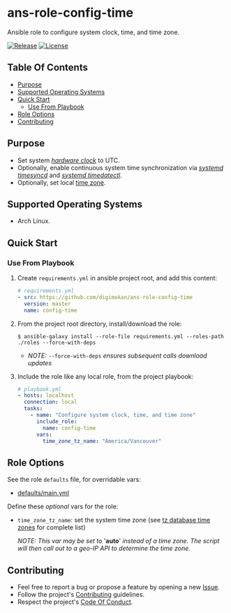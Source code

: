 # ans-role-config-time

Ansible role to configure system clock, time, and time zone.

[![Release](https://img.shields.io/github/release/digimokan/ans-role-config-time.svg?label=release)](https://github.com/digimokan/ans-role-config-time/releases/latest "Latest Release Notes")
[![License](https://img.shields.io/badge/license-MIT-blue.svg?label=license)](LICENSE.md "Project License")

## Table Of Contents

* [Purpose](#purpose)
* [Supported Operating Systems](#supported-operating-systems)
* [Quick Start](#quick-start)
    * [Use From Playbook](#use-from-playbook)
* [Role Options](#role-options)
* [Contributing](#contributing)

## Purpose

* Set system [_hardware clock_](https://wiki.archlinux.org/index.php/System_time#Hardware_clock)
  to UTC.
* Optionally, enable continuous system time synchronization via
  [_systemd timesyncd_](https://wiki.archlinux.org/index.php/Systemd-timesyncd#Configuration)
  and [_systemd timedatectl_](https://wiki.archlinux.org/index.php/Systemd-timesyncd#Usage).
* Optionally, set local [time zone](https://wiki.archlinux.org/index.php/System_time#Time_zone).

## Supported Operating Systems

* Arch Linux.

## Quick Start

### Use From Playbook

1. Create `requirements.yml` in ansible project root, and add this content:

   ```yaml
   # requirements.yml
   - src: https://github.com/digimokan/ans-role-config-time
     version: master
     name: config-time
   ```

2. From the project root directory, install/download the role:

   ```shell
   $ ansible-galaxy install --role-file requirements.yml --roles-path ./roles --force-with-deps
   ```

   * _NOTE:_ `--force-with-deps` _ensures subsequent calls download updates_

3. Include the role like any local role, from the project playbook:

   ```yaml
   # playbook.yml
   - hosts: localhost
     connection: local
     tasks:
       - name: "Configure system clock, time, and time zone"
         include_role:
           name: config-time
         vars:
           time_zone_tz_name: "America/Vancouver"
   ```

## Role Options

See the role `defaults` file, for overridable vars:

  * [defaults/main.yml](../defaults/main.yml)

Define these _optional_ vars for the role:

  * `time_zone_tz_name`: set the system time zone
    (see [tz database time zones](https://en.wikipedia.org/wiki/List_of_tz_database_time_zones)
    for complete list)

    _NOTE: This var may be set to_ '__auto__' _instead of a time zone. The
           script will then call out to a geo-IP API to determine the time
           zone._

## Contributing

* Feel free to report a bug or propose a feature by opening a new
  [Issue](https://github.com/digimokan/ans-role-config-time/issues).
* Follow the project's [Contributing](CONTRIBUTING.md) guidelines.
* Respect the project's [Code Of Conduct](CODE_OF_CONDUCT.md).

